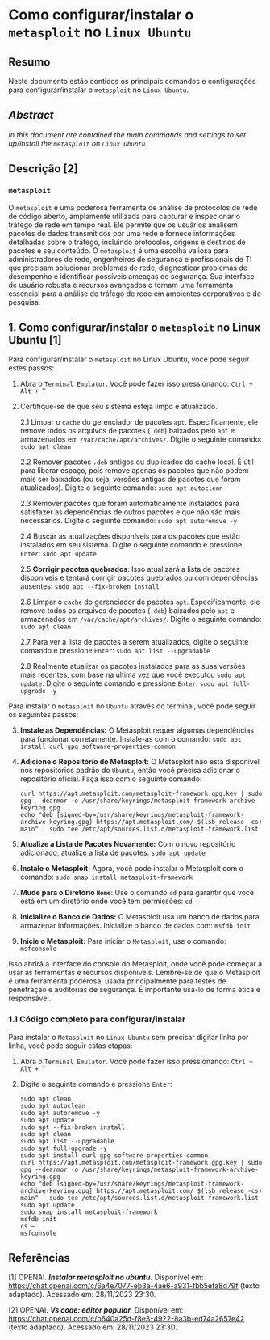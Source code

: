 # Como configurar/instalar o `metasploit` no `Linux Ubuntu`

## Resumo

Neste documento estão contidos os principais comandos e configurações para configurar/instalar o `metasploit` no `Linux Ubuntu`.

## _Abstract_

_In this document are contained the main commands and settings to set up/install the `metasploit` on `Linux Ubuntu`._

## Descrição [2]

### `metasploit`

O `metasploit` é uma poderosa ferramenta de análise de protocolos de rede de código aberto, amplamente utilizada para capturar e inspecionar o tráfego de rede em tempo real. Ele permite que os usuários analisem pacotes de dados transmitidos por uma rede e fornece informações detalhadas sobre o tráfego, incluindo protocolos, origens e destinos de pacotes e seu conteúdo. O `metasploit` é uma escolha valiosa para administradores de rede, engenheiros de segurança e profissionais de TI que precisam solucionar problemas de rede, diagnosticar problemas de desempenho e identificar possíveis ameaças de segurança. Sua interface de usuário robusta e recursos avançados o tornam uma ferramenta essencial para a análise de tráfego de rede em ambientes corporativos e de pesquisa.

## 1. Como configurar/instalar o `metasploit` no Linux Ubuntu [1]

Para configurar/instalar o `metasploit` no Linux Ubuntu, você pode seguir estes passos:

1. Abra o `Terminal Emulator`. Você pode fazer isso pressionando: `Ctrl + Alt + T`


2. Certifique-se de que seu sistema esteja limpo e atualizado.

    2.1 Limpar o `cache` do gerenciador de pacotes `apt`. Especificamente, ele remove todos os arquivos de pacotes (`.deb`) baixados pelo `apt` e armazenados em `/var/cache/apt/archives/`. Digite o seguinte comando: `sudo apt clean` 
    
    2.2 Remover pacotes `.deb` antigos ou duplicados do cache local. É útil para liberar espaço, pois remove apenas os pacotes que não podem mais ser baixados (ou seja, versões antigas de pacotes que foram atualizados). Digite o seguinte comando: `sudo apt autoclean`

    2.3 Remover pacotes que foram automaticamente instalados para satisfazer as dependências de outros pacotes e que não são mais necessários. Digite o seguinte comando: `sudo apt autoremove -y`

    2.4 Buscar as atualizações disponíveis para os pacotes que estão instalados em seu sistema. Digite o seguinte comando e pressione `Enter`: `sudo apt update`

    2.5 **Corrigir pacotes quebrados**: Isso atualizará a lista de pacotes disponíveis e tentará corrigir pacotes quebrados ou com dependências ausentes: `sudo apt --fix-broken install`

    2.6 Limpar o `cache` do gerenciador de pacotes `apt`. Especificamente, ele remove todos os arquivos de pacotes (`.deb`) baixados pelo `apt` e armazenados em `/var/cache/apt/archives/`. Digite o seguinte comando: `sudo apt clean` 
    
    2.7 Para ver a lista de pacotes a serem atualizados, digite o seguinte comando e pressione `Enter`:  `sudo apt list --upgradable`

    2.8 Realmente atualizar os pacotes instalados para as suas versões mais recentes, com base na última vez que você executou `sudo apt update`. Digite o seguinte comando e pressione `Enter`: `sudo apt full-upgrade -y`
    

Para instalar o `metasploit` no `Ubuntu` através do terminal, você pode seguir os seguintes passos:

3. **Instale as Dependências:** O Metasploit requer algumas dependências para funcionar corretamente. Instale-as com o comando: `sudo apt install curl gpg software-properties-common`

4. **Adicione o Repositório do Metasploit:** O Metasploit não está disponível nos repositórios padrão do `Ubuntu`, então você precisa adicionar o repositório oficial. Faça isso com o seguinte comando:

    ```
    curl https://apt.metasploit.com/metasploit-framework.gpg.key | sudo gpg --dearmor -o /usr/share/keyrings/metasploit-framework-archive-keyring.gpg
    echo "deb [signed-by=/usr/share/keyrings/metasploit-framework-archive-keyring.gpg] https://apt.metasploit.com/ $(lsb_release -cs) main" | sudo tee /etc/apt/sources.list.d/metasploit-framework.list
    ```

5. **Atualize a Lista de Pacotes Novamente:** Com o novo repositório adicionado, atualize a lista de pacotes: `sudo apt update`

6. **Instale o Metasploit:** Agora, você pode instalar o Metasploit com o comando: `sudo snap install metasploit-framework`

7. **Mude para o Diretório `Home`**: Use o comando `cd` para garantir que você está em um diretório onde você tem permissões: `cd ~`

8. **Inicialize o Banco de Dados:** O Metasploit usa um banco de dados para armazenar informações. Inicialize o banco de dados com: `msfdb init`

9. **Inicie o Metasploit:** Para iniciar o `Metasploit`, use o comando: `msfconsole`

Isso abrirá a interface do console do Metasploit, onde você pode começar a usar as ferramentas e recursos disponíveis. Lembre-se de que o Metasploit é uma ferramenta poderosa, usada principalmente para testes de penetração e auditorias de segurança. É importante usá-lo de forma ética e responsável.

### 1.1 Código completo para configurar/instalar

Para instalar o `Metasploit` no `Linux Ubuntu` sem precisar digitar linha por linha, você pode seguir estas etapas:

1. Abra o `Terminal Emulator`. Você pode fazer isso pressionando: `Ctrl + Alt + T`

2. Digite o seguinte comando e pressione `Enter`:

    ```
    sudo apt clean                                                            
    sudo apt autoclean
    sudo apt autoremove -y
    sudo apt update
    sudo apt --fix-broken install
    sudo apt clean
    sudo apt list --upgradable
    sudo apt full-upgrade -y
    sudo apt install curl gpg software-properties-common
    curl https://apt.metasploit.com/metasploit-framework.gpg.key | sudo gpg --dearmor -o /usr/share/keyrings/metasploit-framework-archive-keyring.gpg
    echo "deb [signed-by=/usr/share/keyrings/metasploit-framework-archive-keyring.gpg] https://apt.metasploit.com/ $(lsb_release -cs) main" | sudo tee /etc/apt/sources.list.d/metasploit-framework.list
    sudo apt update
    sudo snap install metasploit-framework
    msfdb init
    cs ~
    msfconsole
    ```


## Referências

[1] OPENAI. ***Instalar metasploit no ubuntu.*** Disponível em: <https://chat.openai.com/c/6a4e7077-eb3a-4ae6-a931-fbb5efa8d79f> (texto adaptado). Acessado em: 28/11/2023 23:30.

[2] OPENAI. ***Vs code: editor popular.*** Disponível em: <https://chat.openai.com/c/b640a25d-f8e3-4922-8a3b-ed74a2657e42> (texto adaptado). Acessado em: 28/11/2023 23:30.

